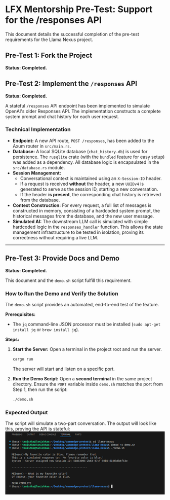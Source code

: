 # LFX Mentorship Pre-Test: Support for the /responses API

This document details the successful completion of the pre-test requirements for the Llama Nexus project.

## Pre-Test 1: Fork the Project

**Status: Completed.**


## Pre-Test 2: Implement the `/responses` API

**Status: Completed.**

A stateful `/responses` API endpoint has been implemented to simulate OpenAI's older Responses API. The implementation constructs a complete system prompt and chat history for each user request.

### Technical Implementation

*   **Endpoint:** A new API route, `POST /responses`, has been added to the Axum router in `src/main.rs`.
*   **Database:** A local SQLite database (`chat_history.db`) is used for persistence. The `rusqlite` crate (with the `bundled` feature for easy setup) was added as a dependency. All database logic is encapsulated in the `src/database.rs` module.
*   **Session Management:**
    *   Conversational context is maintained using an `X-Session-ID` header.
    *   If a request is received **without** the header, a new `UUIDv4` is generated to serve as the session ID, starting a new conversation.
    *   If the header **is present**, the corresponding chat history is retrieved from the database.
*   **Context Construction:** For every request, a full list of messages is constructed in memory, consisting of a hardcoded system prompt, the historical messages from the database, and the new user message.
*   **Simulated AI:** The downstream LLM call is simulated with simple hardcoded logic in the `responses_handler` function. This allows the state management infrastructure to be tested in isolation, proving its correctness without requiring a live LLM.

---

## Pre-Test 3: Provide Docs and Demo

**Status: Completed.**

This document and the `demo.sh` script fulfill this requirement.

### How to Run the Demo and Verify the Solution

The `demo.sh` script provides an automated, end-to-end test of the feature.

**Prerequisites:**
*   The `jq` command-line JSON processor must be installed (`sudo apt-get install jq` or `brew install jq`).

**Steps:**

1.  **Start the Server:** Open a terminal in the project root and run the server.
    ```bash
    cargo run
    ```
    The server will start and listen on a specific port.

2.  **Run the Demo Script:** Open a **second terminal** in the same project directory. Ensure the `PORT` variable inside `demo.sh` matches the port from Step 1, then run the script:
    ```bash
    ./demo.sh
    ```

### Expected Output

The script will simulate a two-part conversation. The output will look like this, proving the API is stateful:
![Demo Image](image.png)
